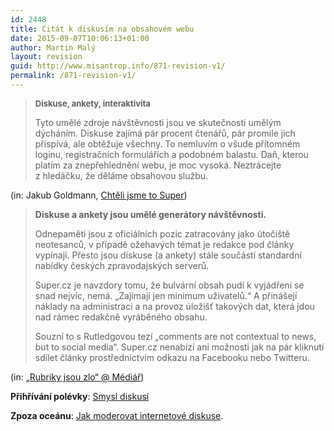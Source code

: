 ```yaml
---
id: 2448
title: Citát k diskusím na obsahovém webu
date: 2015-09-07T10:06:13+01:00
author: Martin Malý
layout: revision
guid: http://www.misantrop.info/871-revision-v1/
permalink: /871-revision-v1/
---
```

> <span style="font-size: small;"><strong>Diskuse, ankety, interaktivita</strong></span>
> 
> Tyto umělé zdroje návštěvnosti jsou ve skutečnosti umělým dýcháním. Diskuse zajímá pár procent čtenářů, pár promile jich přispívá, ale obtěžuje všechny. To nemluvím o všude přítomném loginu, registračních formulářích a podobném balastu. Daň, kterou platím za znepřehlednění webu, je moc vysoká. Neztrácejte z hledáčku, že děláme obsahovou službu.

(in: Jakub Goldmann, [Chtěli jsme to Super](https://web.archive.org/web/20130511153932/http://siderro.posterous.com/chteli-jsme-to-super))

> **Diskuse a ankety jsou umělé generátory návštěvnosti.**
> 
> Odnepaměti jsou z oficiálních pozic zatracovány jako útočiště neotesanců, v případě ožehavých témat je redakce pod články vypínají. Přesto jsou diskuse (a ankety) stále součástí standardní nabídky českých zpravodajských serverů.
> 
> Super.cz je navzdory tomu, že bulvární obsah pudí k vyjádření se snad nejvíc, nemá. „Zajímají jen minimum uživatelů.“ A přinášejí náklady na administraci a na provoz úložišť takových dat, která jdou nad rámec redakčně vyráběného obsahu.
> 
> Souzní to s Rutledgovou tezí „comments are not contextual to news, but to social media“. Super.cz nenabízí ani možnosti jak na pár kliknutí sdílet články prostřednictvím odkazu na Facebooku nebo Twitteru.

(in: [„Rubriky jsou zlo“ @ Médiář](http://www.mediar.cz/rubriky-jsou-zlo-dalsi-rady-navrhare-uspesneho-redesignu-super-cz/))

**Přihřívání polévky**: [Smysl diskusí](http://www.misantrop.info/713526-smysl-diskusi.php)

**Zpoza oceánu**: [Jak moderovat internetové diskuse](http://www.reflex.cz/clanek/stary-reflex-reflex-cz-reflex-cz-zvenku/29531/jak-cenzurovat-moderovat-internetove-diskuse.html).